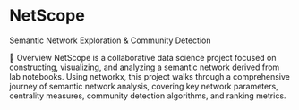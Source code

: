 # NetScope
Semantic Network Exploration &amp; Community Detection

🧠 Overview
NetScope is a collaborative data science project focused on constructing, visualizing, and analyzing a semantic network derived from lab notebooks. Using networkx, this project walks through a comprehensive journey of semantic network analysis, covering key network parameters, centrality measures, community detection algorithms, and ranking metrics.
